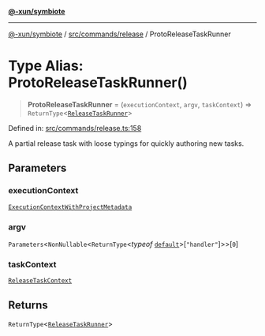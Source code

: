 [**@-xun/symbiote**](../../../../README.md)

***

[@-xun/symbiote](../../../../README.md) / [src/commands/release](../README.md) / ProtoReleaseTaskRunner

# Type Alias: ProtoReleaseTaskRunner()

> **ProtoReleaseTaskRunner** = (`executionContext`, `argv`, `taskContext`) => `ReturnType`\<[`ReleaseTaskRunner`](ReleaseTaskRunner.md)\>

Defined in: [src/commands/release.ts:158](https://github.com/Xunnamius/symbiote/blob/f1a40b5448c4c0e7d4ef29eadf33bfec36be686d/src/commands/release.ts#L158)

A partial release task with loose typings for quickly authoring new tasks.

## Parameters

### executionContext

[`ExecutionContextWithProjectMetadata`](ExecutionContextWithProjectMetadata.md)

### argv

`Parameters`\<`NonNullable`\<`ReturnType`\<*typeof* [`default`](../functions/default.md)\>\[`"handler"`\]\>\>\[`0`\]

### taskContext

[`ReleaseTaskContext`](ReleaseTaskContext.md)

## Returns

`ReturnType`\<[`ReleaseTaskRunner`](ReleaseTaskRunner.md)\>

